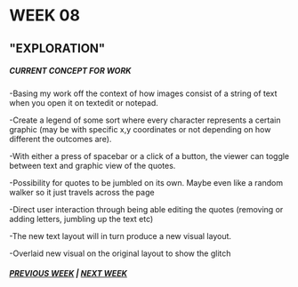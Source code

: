 # WEEK 08

## "EXPLORATION"

##### CURRENT CONCEPT FOR WORK
-Basing my work off the context of how images consist of a string of text when you open it on textedit or notepad.

-Create a legend of some sort where every character represents a certain graphic (may be with specific x,y coordinates or not depending on how different the outcomes are).

-With either a press of spacebar or a click of a button, the viewer can toggle between text and graphic view of the quotes.

-Possibility for quotes to be jumbled on its own. Maybe even like a random walker so it just travels across the page

-Direct user interaction through being able editing the quotes (removing or adding letters, jumbling up the text etc)

-The new text layout will in turn produce a new visual layout. 

-Overlaid new visual on the original layout to show the glitch

##### [PREVIOUS WEEK](https://samanthangsy.github.io/codewords/Weekly%20Diary/07/)  |  [NEXT WEEK](https://samanthangsy.github.io/codewords/Weekly%20Diary/09/)

